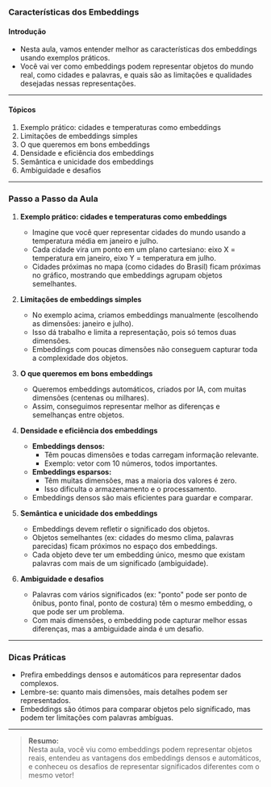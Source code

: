 ### **Características dos Embeddings**

#### Introdução

- Nesta aula, vamos entender melhor as características dos embeddings usando exemplos práticos.
- Você vai ver como embeddings podem representar objetos do mundo real, como cidades e palavras, e quais são as limitações e qualidades desejadas nessas representações.

---

#### Tópicos

1. Exemplo prático: cidades e temperaturas como embeddings
2. Limitações de embeddings simples
3. O que queremos em bons embeddings
4. Densidade e eficiência dos embeddings
5. Semântica e unicidade dos embeddings
6. Ambiguidade e desafios

---

### Passo a Passo da Aula

1. **Exemplo prático: cidades e temperaturas como embeddings**

   - Imagine que você quer representar cidades do mundo usando a temperatura média em janeiro e julho.
   - Cada cidade vira um ponto em um plano cartesiano: eixo X = temperatura em janeiro, eixo Y = temperatura em julho.
   - Cidades próximas no mapa (como cidades do Brasil) ficam próximas no gráfico, mostrando que embeddings agrupam objetos semelhantes.

2. **Limitações de embeddings simples**

   - No exemplo acima, criamos embeddings manualmente (escolhendo as dimensões: janeiro e julho).
   - Isso dá trabalho e limita a representação, pois só temos duas dimensões.
   - Embeddings com poucas dimensões não conseguem capturar toda a complexidade dos objetos.

3. **O que queremos em bons embeddings**

   - Queremos embeddings automáticos, criados por IA, com muitas dimensões (centenas ou milhares).
   - Assim, conseguimos representar melhor as diferenças e semelhanças entre objetos.

4. **Densidade e eficiência dos embeddings**

   - **Embeddings densos:**
     - Têm poucas dimensões e todas carregam informação relevante.
     - Exemplo: vetor com 10 números, todos importantes.
   - **Embeddings esparsos:**
     - Têm muitas dimensões, mas a maioria dos valores é zero.
     - Isso dificulta o armazenamento e o processamento.
   - Embeddings densos são mais eficientes para guardar e comparar.

5. **Semântica e unicidade dos embeddings**

   - Embeddings devem refletir o significado dos objetos.
   - Objetos semelhantes (ex: cidades do mesmo clima, palavras parecidas) ficam próximos no espaço dos embeddings.
   - Cada objeto deve ter um embedding único, mesmo que existam palavras com mais de um significado (ambiguidade).

6. **Ambiguidade e desafios**

   - Palavras com vários significados (ex: "ponto" pode ser ponto de ônibus, ponto final, ponto de costura) têm o mesmo embedding, o que pode ser um problema.
   - Com mais dimensões, o embedding pode capturar melhor essas diferenças, mas a ambiguidade ainda é um desafio.

---

### Dicas Práticas

- Prefira embeddings densos e automáticos para representar dados complexos.
- Lembre-se: quanto mais dimensões, mais detalhes podem ser representados.
- Embeddings são ótimos para comparar objetos pelo significado, mas podem ter limitações com palavras ambíguas.

---

> **Resumo:**  
> Nesta aula, você viu como embeddings podem representar objetos reais, entendeu as vantagens dos embeddings densos e automáticos, e conheceu os desafios de representar significados diferentes com o mesmo vetor!
